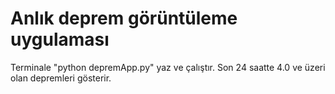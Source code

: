 # Anlık deprem görüntüleme uygulaması
Terminale "python depremApp.py" yaz ve çalıştır.
Son 24 saatte 4.0 ve üzeri olan depremleri gösterir.
